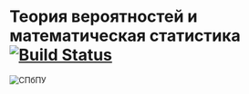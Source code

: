 # Теория вероятностей и математическая статистика [![Build Status](https://travis-ci.com/vaddya/probability-and-statistics.svg?token=pjDpbjDkzyYVhqcfMzbZ&branch=master)](https://travis-ci.com/vaddya/probability-and-statistics)

![СПбПУ](http://www.spbstu.ru/university/organizational-documents/corporate-identity/identity-files/logo_main.png)
